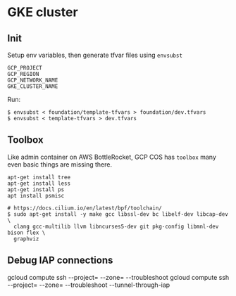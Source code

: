 # GKE cluster

## Init

Setup env variables, then generate tfvar files using `envsubst`

```
GCP_PROJECT
GCP_REGION
GCP_NETWORK_NAME
GKE_CLUSTER_NAME
```

Run:

```
$ envsubst < foundation/template-tfvars > foundation/dev.tfvars
$ envsubst < template-tfvars > dev.tfvars
```


## Toolbox

Like admin container on AWS BottleRocket, GCP COS has `toolbox` many even basic things are missing there.

```
apt-get install tree
apt-get install less
apt-get install ps
apt install psmisc

# https://docs.cilium.io/en/latest/bpf/toolchain/
$ sudo apt-get install -y make gcc libssl-dev bc libelf-dev libcap-dev \
  clang gcc-multilib llvm libncurses5-dev git pkg-config libmnl-dev bison flex \
  graphviz
```

## Debug IAP connections

gcloud compute ssh <NODE> --project=<PROJ> --zone=<ZONE> --troubleshoot
gcloud compute ssh <NODE> --project=<PROJ> --zone=<ZONE> --troubleshoot --tunnel-through-iap

